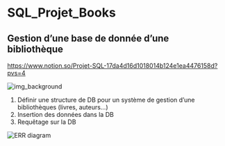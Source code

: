 # SQL_Projet_Books
## Gestion d’une base de donnée d’une bibliothèque
https://www.notion.so/Projet-SQL-17da4d16d1018014b124e1ea4476158d?pvs=4

![img_background](https://github.com/user-attachments/assets/fbf4ef05-875b-4058-94ec-bd7258c4176c)

1. Définir une structure de DB pour un système de gestion d’une bibliothèques (livres, auteurs…)
2. Insertion des données dans la DB
3. Requêtage sur la DB

![ERR diagram](https://github.com/user-attachments/assets/7e8091dd-6f70-427e-becd-da2eb8a38280)

